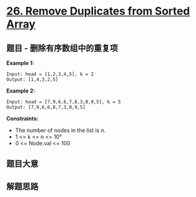 # [26. Remove Duplicates from Sorted Array](https://leetcode.com/problems/remove-duplicates-from-sorted-array/)

## 题目 - 删除有序数组中的重复项


**Example 1:**

    Input: head = [1,2,3,4,5], k = 2
    Output: [1,4,3,2,5]

**Example 2:**

    Input: head = [7,9,6,6,7,8,3,0,9,5], k = 5
    Output: [7,9,6,6,8,7,3,0,9,5]

**Constraints:**

- The number of nodes in the list is n.
- 1 <= k <= n <= 10⁵
- 0 <= Node.val <= 100

## 题目大意


## 解题思路

